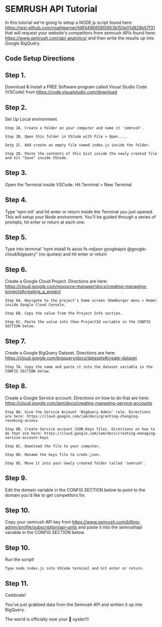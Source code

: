 # SEMRUSH API Tutorial
In this tutorial we're going to setup a NODE.js script found here: https://gist.github.com/noahlearner/fd93496858f0953b150e01d829b57f31 that will request your website's competitors from semrush APIs found here: https://www.semrush.com/api-analytics/ and then write the results up into Google BigQuery.

## Code Setup Directions

## Step 1. 
Download & Install a FREE Software program called Visual Studio Code (VSCode) from https://code.visualstudio.com/download
## Step 2. 
Set Up Local environment. 

    Step 2A. Create a folder on your computer and name it 'semrush'.
    
    Step 2B. Open this folder in VSCode with File > Open....
    
    Setp 2C. Add create an empty file named index.js inside the folder.
    
    Step 2D. Paste the contents of this Gist inside the newly created file and hit "Save" inside VSCode.
    
## Step 3. 
Open the Terminal inside VSCode. Hit Terminal > New Terminal
## Step 4. 
Type 'npm init' and hit enter or return inside the Terminal you just opened.  This will setup your Node environment. You'll be guided through a series of prompts, hit enter or return at each one.
## Step 5. 
Type into terminal "npm install fs axios fs-ndjson googleapis @google-cloud/bigquery"  (no quotes) and hit enter or return
## Step 6. 
Create a Google Cloud Project. Directions are here: https://cloud.google.com/resource-manager/docs/creating-managing-projects#creating_a_project
    
    Step 6A. Navigate to the project's home screen (Hamburger menu > Home) inside Google Cloud Console.
    
    Step 6B. Copy the value from the Project Info section.
    
    Step 6C. Paste the value into theo ProjectId variable in the CONFIG SECTION below.
## Step 7. 
Create a Google BigQuery Dataset. Directions are here: https://cloud.google.com/bigquery/docs/datasets#create-dataset
    
    Step 7A. Copy the name and paste it into the dataset variable in the CONFIG SECTION below.
## Step 8. 
Create a Google Service account. Directions on how to do that are here: https://cloud.google.com/iam/docs/creating-managing-service-accounts
    
    Step 8A. Give the Service Account 'BigQuery Admin' role. Directions are here: https://cloud.google.com/iam/docs/granting-changing-revoking-access
    
    Step 8B. Create Service account JSON Keys files. Directions on how to do that are here: https://cloud.google.com/iam/docs/creating-managing-service-account-keys
    
    Step 8C. Download the file to your computer.
   
    Step 8D. Rename the keys file to creds.json.
    
    Step 8E. Move it into your newly created folder called 'semrush'.
## Step 9. 
Edit the domain variable in the CONFIG SECTION below to point to the domain you'd like to get competitors for.
## Step 10. 
Copy your semrush API key from https://www.semrush.com/billing-admin/profile/subscription/api-units and paste it into the semrushapi variable in the CONFIG SECTION below.
## Step 10. 
Run the script! 

    Type node index.js into VSCode terminal and hit enter or return.
## Step 11. 
Celebrate!  

You've just grabbed data from the Semrush API and written it up into BigQuery.  

The world is officially now your 🦪 oyster!!!

